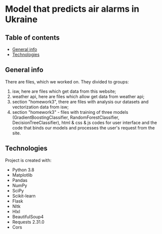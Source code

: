 # Model that predicts air alarms in Ukraine

## Table of contents
* [General info](#general-info)
* [Technologies](#technologies)

## General info
There are files, which we worked on. They divided to groups:
1. isw, here are files which get data from this website;
2. weather api, here are files which allow get data from weather api;
3. section "homework3", there are files with analysis our datasets and vectorization data from isw;
4. section "homework3" - files with training of three models (GradientBoostingClassifier, RandomForestClassifier, DecisionTreeClassifier), html & css & js codes for user interface and the code that binds our models and processes the user's request from the site.

## Technologies
Project is created with:
* Python 3.8
* Matplotlib
* Pandas
* NumPy
* SciPy
* Scikit-learn
* Flask
* Nltk
* Hlxl
* BeautifulSoup4
* Requests 2.31.0
* Cors


